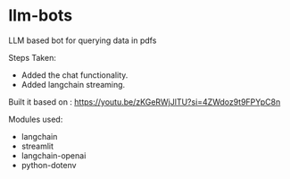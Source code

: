 # llm-bots
LLM based bot for querying data in pdfs

Steps Taken:
 * Added the chat functionality.
 * Added langchain streaming.

Built it based on : https://youtu.be/zKGeRWjJlTU?si=4ZWdoz9t9FPYpC8n

Modules used:
 * langchain
 * streamlit
 * langchain-openai
 * python-dotenv